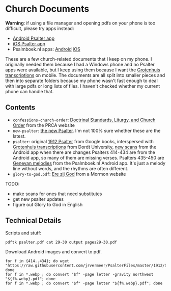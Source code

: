 # Church Documents

**Warning**: if using a file manager and opening pdfs on your phone is too difficult,
please try apps instead:
- [Android Psalter app](https://play.google.com/store/apps/details?id=com.jrvermeer.psalter)
- [iOS Psalter app](https://apps.apple.com/us/app/the-psalter-1912/id1139689141)
- Psalmboek.nl apps: [Android](https://play.google.com/store/apps/details?id=nl.wimbokkers.psalmen) [iOS](https://apps.apple.com/us/app/psalmboek-nl/id594145882)

These are a few church-related documents that I keep on my phone.
I originally needed them because I had a Windows phone and no Psalter apps were
available, but I keep using them because I want the
[Grotenhuis transcriptions](https://digitalcollections.dordt.edu/grotenhuis_keyboard/342/)
on mobile.
The documents are all split into smaller pieces and then into separate folders because my
phone wasn't fast enough to deal with large pdfs or long lists of files.
I haven't checked whether my current phone can handle that.

## Contents

- `confessions-church-order`: [Doctrinal Standards, Liturgy, and Church Order](http://www.prca.org/component/jdownloads/finish/11/128?Itemid=0) from the PRCA website
- `new-psalter`: [the new Psalter](https://thepsalter.net/).  I'm not 100% sure whether these are the latest.
- `psalter`: original [1912 Psalter](http://books.google.com/books?id=Wm0Cl8tI8KgC) from Google books, interspersed with [Grotenhuis transcriptions](https://digitalcollections.dordt.edu/grotenhuis_keyboard/342/) from Dordt University, [new scans](https://github.com/jrvermeer/PsalterFiles/tree/master/1912/Score) from the Android app when there are changes  Psalters 414-434 are from the Android app, so many of them are missing verses.  Psalters 435-450 are [Genevan melodies]() from the Psalmboek.nl Android app.  It's just a melody line without words, and the rhythms are often different.
- `glory-to-god.pdf`: [Ere zij God](https://media.ldscdn.org/pdf/music/hymns-dutch/2003-01-1430-praise-to-god-nld.pdf) from a Mormon website

TODO:
- make scans for ones that need substitutes
- get new psalter updates
- figure out Glory to God in English

## Technical Details

Scripts and stuff:

```
pdftk psalter.pdf cat 29-30 output pages29-30.pdf
```

Download Android images and convert to pdf.
```
for f in {414..434}; do wget "https://raw.githubusercontent.com/jrvermeer/PsalterFiles/master/1912/Score/_$f.webp"; done
for f in *.webp ; do convert "$f" -page letter -gravity northwest "${f%.webp}.pdf"; done
for f in *.webp ; do convert "$f" -page letter "${f%.webp}.pdf"; done
```
